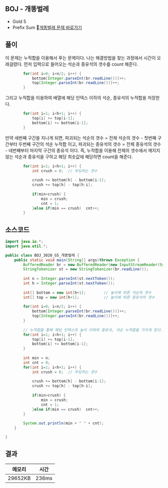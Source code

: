 ## BOJ - 개똥벌레 
- Gold 5  
- Prefix Sum 
🔗[개똥벌레 문제 바로가기](https://www.acmicpc.net/problem/3020)



## 풀이

이 문제는 누적합을 이용해서 푸는 문제이다. 나는 해결방법을 찾는 과정에서 시간이 오래걸렸다.
먼저 입력으로 들어오는 석순과 종유석의 갯수를 count 해준다.

~~~java
		for(int i=0; i<n/2; i++) {
			bottom[Integer.parseInt(br.readLine())]++;
			top[Integer.parseInt(br.readLine())]++;
		}
~~~

그리고 누적합을 이용하여 배열에 해당 인덱스 이하의 석순, 종유석의 누적합을 저장한다.

~~~java
		for(int i=1; i<h+1; i++) {
			top[i] += top[i-1];
			bottom[i] += bottom[i-1];
		}
~~~

만약 세번째 구간을 지나게 되면, 파괴되는 석순의 갯수 = 전체 석순의 갯수 - 첫번째 구간부터 두번째 구간의 석순 누적합 이고,
파괴되는 종유석의 갯수 = 전체 종유석의 갯수 - 네번째부터 마지막 구간의 종유석 이다.
즉, 누적합을 이용헤 전체의 갯수에서 깨지지 않는 석순과 종유석을 구하고 해당 최솟값에 해당하면 count을 해준다.

~~~java
		for(int i=1; i<h+1; i++) {
			int crush = 0;	// 부딪히는 갯수 
		
			crush += bottom[h] - bottom[i-1];
			crush += top[h] - top[h-i];
			
			if(min>crush) {
				min = crush;
				cnt = 1;
			}else if(min == crush)	cnt++;
		}
~~~


## 소스코드
~~~java
import java.io.*;
import java.util.*;

public class BOJ_3020_G5_개똥벌레 {
	public static void main(String[] args)throws Exception {
		BufferedReader br = new BufferedReader(new InputStreamReader(System.in));
		StringTokenizer st = new StringTokenizer(br.readLine());
		
		int n = Integer.parseInt(st.nextToken());
		int h = Integer.parseInt(st.nextToken());
		
		int[] bottom = new int[h+1];		// 높이에 따른 석순의 갯수 
		int[] top = new int[h+1];			// 높이에 따른 종유석의 갯수 
		
		for(int i=0; i<n/2; i++) {
			bottom[Integer.parseInt(br.readLine())]++;
			top[Integer.parseInt(br.readLine())]++;
		}
		
		// 누적합을 통해 해당 인덱스의 높이 이하의 종유석, 석순 누적합을 가지게 된다.
		for(int i=1; i<h+1; i++) {
			top[i] += top[i-1];
			bottom[i] += bottom[i-1];
		}
		
		int min = n;
		int cnt = 0;
		for(int i=1; i<h+1; i++) {
			int crush = 0;	// 부딪히는 갯수 
		
			crush += bottom[h] - bottom[i-1];
			crush += top[h] - top[h-i];
			
			if(min>crush) {
				min = crush;
				cnt = 1;
			}else if(min == crush)	cnt++;
		}
		
		System.out.println(min + " " + cnt);
	}

}
~~~

## 결과 

| 메모리  | 시간 |
|----|----|
|29652KB	|236ms|